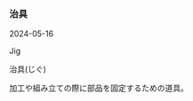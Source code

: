 <article id="治具">

### 治具

<p class="st_update_header">2024-05-16</p>
<p class="st_name_header_en">Jig</p>
<p class="st_name_header_jp">治具(じぐ)</p>
<div class="article_explanation">加工や組み立ての際に部品を固定するための道具。</div>
</article>
